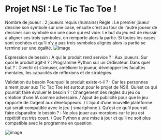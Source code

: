 # Projet NSI : Le Tic Tac Toe !

Nombre de joueur : 2 joueurs requis (humains)
Règle : Le premier joueur dessine son symbole sur une case, ensuite c'est au tour de l'autre joueur de dessiner son symbole sur une case qui est vide.
Le but du jeu est de réussir à aligner ses trois symboles, on remporte alors la partie. Si toutes les cases sont cochées et qu’il n’y a pas trois symboles alignés alors la partie se termine sur une égalité.
![image](https://user-images.githubusercontent.com/72768800/120205801-a8b85600-c22a-11eb-82c3-d932b47248e8.png)


Expression de besoin :
	A qui le produit rend service ? : Aux joueurs.
	Sur quoi le produit agit-il ? : Programme Python sur un Ordinateur.
	Dans quel but ? : Divertir et s’amuser, améliorer le joueur,
développer les facultés mentales, les capacités de réflexions et de stratégies.

Validation du besoin
	Pourquoi le produit existe-t-il ? : Car les personnes aiment jouer aux Tic Tac Toe (et surtout pour le projet de NSI).
	Qu’est ce qui pourrait faire évoluer le besoin ? : Changement des règles du jeu ou création d’une IA comme adversaire. / Ajout de publicité pour que le jeu rapporte de l’argent aux développeurs. / L’ajout d’une nouvelle plateforme qui serait compatible avec le jeu ( smartphone ).
	Qu’est ce qu’il pourrait faire disparaître le besoin ? : Ne plus jouer aux morpions car le jeu est répétitif est très court. / Que Python a une mise à jour et qu’il ne soit plus compatible avec le programme en question.

![image](https://user-images.githubusercontent.com/72768800/120205837-b4a41800-c22a-11eb-971b-c6b3b65f6f74.png)
